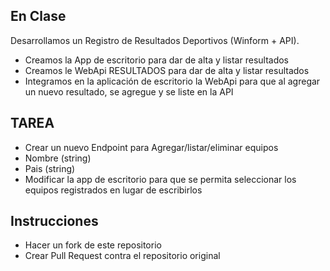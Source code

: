 ## En Clase 
Desarrollamos un Registro de Resultados Deportivos (Winform + API).

- Creamos la App de escritorio para dar de alta y listar resultados
 - Creamos le WebApi RESULTADOS para dar de alta y listar resultados
 - Integramos en la aplicación de escritorio la WebApi para que al agregar un nuevo resultado, se agregue y se liste en la API
   
## TAREA
- Crear un nuevo Endpoint para Agregar/listar/eliminar equipos
 - Nombre (string)
 - Pais (string)
 - Modificar la app de escritorio para que se permita seleccionar los equipos registrados en lugar de escribirlos
   
## Instrucciones
- Hacer un fork de este repositorio
- Crear Pull Request contra el repositorio original
